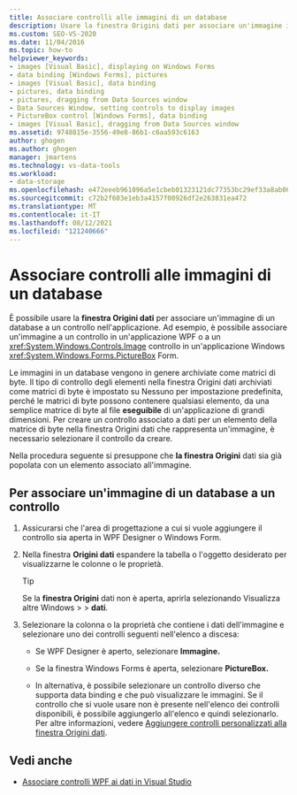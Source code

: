 ```yaml
---
title: Associare controlli alle immagini di un database
description: Usare la finestra Origini dati per associare un'immagine in un database a un controllo nell Visual Studio app Visual Studio dati.
ms.custom: SEO-VS-2020
ms.date: 11/04/2016
ms.topic: how-to
helpviewer_keywords:
- images [Visual Basic], displaying on Windows Forms
- data binding [Windows Forms], pictures
- images [Visual Basic], data binding
- pictures, data binding
- pictures, dragging from Data Sources window
- Data Sources Window, setting controls to display images
- PictureBox control [Windows Forms], data binding
- images [Visual Basic], dragging from Data Sources window
ms.assetid: 9748815e-3556-49e8-86b1-c6aa593c6163
author: ghogen
ms.author: ghogen
manager: jmartens
ms.technology: vs-data-tools
ms.workload:
- data-storage
ms.openlocfilehash: e472eeeb961096a5e1cbeb01323121dc77353bc29ef33a8ab06f5c9e3f09a625
ms.sourcegitcommit: c72b2f603e1eb3a4157f00926df2e263831ea472
ms.translationtype: MT
ms.contentlocale: it-IT
ms.lasthandoff: 08/12/2021
ms.locfileid: "121240666"
---
```

# <a name="bind-controls-to-pictures-from-a-database"></a>Associare controlli alle immagini di un database

È possibile usare la **finestra Origini dati** per associare un'immagine di un database a un controllo nell'applicazione. Ad esempio, è possibile associare un'immagine a un controllo in un'applicazione WPF o a un <xref:System.Windows.Controls.Image> controllo in un'applicazione Windows <xref:System.Windows.Forms.PictureBox> Form.

Le immagini in un database vengono in genere archiviate come matrici di byte. Il tipo  di controllo degli elementi nella finestra Origini dati archiviati come matrici di byte è impostato su Nessuno per impostazione predefinita, perché le matrici di byte possono contenere qualsiasi elemento, da una semplice matrice di byte al file **eseguibile** di un'applicazione di grandi dimensioni. Per creare un controllo associato a dati  per un elemento della matrice di byte nella finestra Origini dati che rappresenta un'immagine, è necessario selezionare il controllo da creare.

Nella procedura seguente si presuppone che **la finestra Origini** dati sia già popolata con un elemento associato all'immagine.

## <a name="to-bind-a-picture-in-a-database-to-a-control"></a>Per associare un'immagine di un database a un controllo

1. Assicurarsi che l'area di progettazione a cui si vuole aggiungere il controllo sia aperta in WPF Designer o Windows Form.

2. Nella finestra **Origini dati** espandere la tabella o l'oggetto desiderato per visualizzarne le colonne o le proprietà.

   > [!TIP]
   > Se la **finestra Origini** dati non è aperta, aprirla selezionando Visualizza altre Windows  >    >  **dati**.

3. Selezionare la colonna o la proprietà che contiene i dati dell'immagine e selezionare uno dei controlli seguenti nell'elenco a discesa:

    - Se WPF Designer è aperto, selezionare **Immagine.**

    - Se la finestra Windows Forms è aperta, selezionare **PictureBox.**

    - In alternativa, è possibile selezionare un controllo diverso che supporta data binding e che può visualizzare le immagini. Se il controllo che si vuole usare non è presente nell'elenco dei controlli disponibili, è possibile aggiungerlo all'elenco e quindi selezionarlo. Per altre informazioni, vedere [Aggiungere controlli personalizzati alla finestra Origini dati](../data-tools/add-custom-controls-to-the-data-sources-window.md).

## <a name="see-also"></a>Vedi anche

- [Associare controlli WPF ai dati in Visual Studio](../data-tools/bind-wpf-controls-to-data-in-visual-studio.md)
